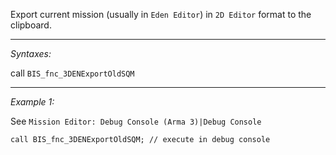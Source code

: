 Export current mission (usually in `Eden Editor`) in `2D Editor` format to the clipboard.


---
*Syntaxes:*

call `BIS_fnc_3DENExportOldSQM`

---
*Example 1:*

See `Mission Editor: Debug Console (Arma 3)|Debug Console`
```sqf
call BIS_fnc_3DENExportOldSQM; // execute in debug console
```
